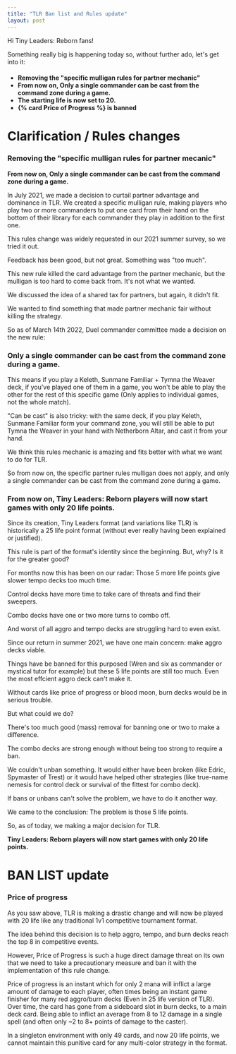 ```yaml
---
title: "TLR Ban list and Rules update"
layout: post
---
```


Hi Tiny Leaders: Reborn fans!

Something really big is happening today so, without further ado, let's get into it:

<h4>
<ul>
    <li>Removing the "specific mulligan rules for partner mechanic"</li>
    <li>From now on, Only a single commander can be cast from the command zone during a game.</li>
    <li>The starting life is now set to 20.</li>
    <li>{% card Price of Progress %} is banned</li>
</ul>
</h4>




# Clarification / Rules changes

### Removing the "specific mulligan rules for partner mecanic"

**From now on, Only a single commander can be cast from the command zone during a game.**

In July 2021, we made a decision to curtail partner advantage and dominance in TLR. We created a specific mulligan rule, making players who play two or more commanders to put one card from their hand on the bottom of their library for each commander they play in addition to the first one.

This rules change was widely requested in our 2021 summer survey, so we tried it out.

Feedback has been good, but not great. Something was "too much".

This new rule killed the card advantage from the partner mechanic, but the mulligan is too hard to come back from. It's not what we wanted.

We discussed the idea of a shared tax for partners, but again, it didn't fit.

We wanted to find something that made partner mechanic fair without killing the strategy.

So as of March 14th 2022, Duel commander committee made a decision on the new rule:

### Only a single commander can be cast from the command zone during a game.

This means if you play a Keleth, Sunmane Familiar + Tymna the Weaver deck, if you've played one of them in a game, you won't be able to play the other for the rest of this specific game (Only applies to individual games, not the whole match).

"Can be cast" is also tricky: with the same deck, if you play Keleth, Sunmane Familiar form your command zone, you will still be able to put Tymna the Weaver in your hand with Netherborn Altar, and cast it from your hand.

We think this rules mechanic is amazing and fits better with what we want to do for TLR.

So from now on, the specific partner rules mulligan does not apply, and only a single commander can be cast from the command zone during a game.


### From now on, Tiny Leaders: Reborn players will now start games with only 20 life points.

Since its creation, Tiny Leaders format (and variations like TLR) is historically a 25 life point format (without ever really having been explained or justified).

This rule is part of the format's identity since the beginning. But, why? Is it for the greater good?

For months now this has been on our radar: Those 5 more life points give slower tempo decks too much time.

Control decks have more time to take care of threats and find their sweepers.

Combo decks have one or two more turns to combo off.

And worst of all aggro and tempo decks are struggling hard to even exist.

Since our return in summer 2021, we have one main concern: make aggro decks viable.

Things have be banned for this purposed (Wren and six as commander or mystical tutor for example) but these 5 life points are still too much. Even the most effcient aggro deck can't make it.

Without cards like price of progress or blood moon, burn decks would be in serious trouble.

But what could we do?

There's too much good (mass) removal for banning one or two to make a difference.

The combo decks are strong enough without being too strong to require a ban.

We couldn't unban something. It would either have been broken (like Edric, Spymaster of Trest) or it would have helped other strategies (like true-name nemesis for control deck or survival of the fittest for combo deck).

If bans or unbans can't solve the problem, we have to do it another way.

We came to the conclusion: The problem is those 5 life points.

So, as of today, we making a major decision for TLR.

**Tiny Leaders: Reborn players will now start games with only 20 life points.**


# BAN LIST update

### Price of progress

As you saw above, TLR is making a drastic change and will now be played with 20 life like any traditional 1v1 competitive tournament format.

The idea behind this decision is to help aggro, tempo, and burn decks reach the top 8 in competitive events.

However, Price of Progress is such a huge direct damage threat on its own that we need to take a precautionary measure and ban it with the implementation of this rule change.

Price of progress is an instant which for only 2 mana will inflict a large amount of damage to each player, often times being an instant game finisher for many red aggro/burn decks (Even in 25 life version of TLR). Over time, the card has gone from a sideboard slot in burn decks, to a main deck card. Being able to inflict an average from 8 to 12  damage in a single spell (and often only ~2 to 8+ points of damage to the caster).

In a singleton environment with only 49 cards, and now 20 life points, we cannot maintain this punitive card for any multi-color strategy in the format.
